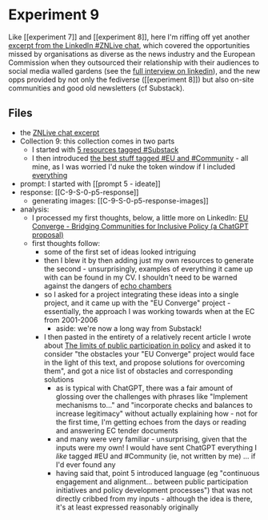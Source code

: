 # Experiment 9

Like [[experiment 7]] and [[experiment 8]], here I'm riffing off yet another [excerpt from the LinkedIn #ZNLive chat](https://www.linkedin.com/feed/update/urn:li:activity:7141374267895468032/), which covered the opportunities missed by organisations as diverse as the news industry and the European Commission when they outsourced their relationship with their audiences to social media walled gardens (see the [full interview on linkedin](https://www.linkedin.com/events/7138431781808107520/)), and the new opps provided by not only the fediverse ([[experiment 8]]) but also on-site communities and good old newsletters (cf Substack).

## Files

* the [ZNLive chat excerpt](https://www.linkedin.com/feed/update/urn:li:activity:7141374267895468032/) 
* Collection 9: this collection comes in two parts
	* I started with [5 resources tagged #Substack](https://myhub.ai/@mathewlowry/?tags=substack&types=like&types=do&types=think&timeframe=anytime&quality=all) 
	* I then introduced [the best stuff tagged #EU and #Community](https://myhub.ai/@mathewlowry/?quality=best&types=like&types=do&types=think&tags=community&tags=eu&timeframe=anytime) - all mine, as I was worried I'd nuke the token window if I included [everything](https://myhub.ai/@mathewlowry/?quality=all&types=like&types=do&types=think&tags=community&tags=eu&timeframe=anytime)
* prompt: I started with [[prompt 5 - ideate]]
* response: [[C-9-S-0-p5-response]]
	* generating images: [[C-9-S-0-p5-response-images]]
* analysis: 
	* I processed my first thoughts, below, a little more on LinkedIn: [EU Converge - Bridging Communities for Inclusive Policy (a ChatGPT proposal)](https://www.linkedin.com/pulse/eu-converge-bridging-communities-inclusive-policy-chatgpt-lowry-igfve/)
	* first thoughts follow:
		* some of the first set of ideas looked intriguing
		* then I blew it by then adding just my own resources to generate the second - unsurprisingly, examples of everything it came up with can be found in my CV. I shouldn't need to be warned against the dangers of [echo chambers](https://myhub.ai/@mathewlowry/?tags=echo+chamber&types=like&types=do&types=think&timeframe=anytime&quality=all)
		* so I asked for a project integrating these ideas into a single project, and it came up with the "EU Converge" project - essentially, the approach I was working towards when at the EC from 2001-2006
			* aside: we're now a long way from Substack!
		* I then pasted in the entirety of a relatively recent article I wrote about [The limits of public participation in policy](https://mathewlowry.medium.com/the-limits-of-public-participation-in-policy-da755e67d002) and asked it to consider "the obstacles your "EU Converge" project would face in the light of this text, and propose solutions for overcoming them", and got a nice list of obstacles and corresponding solutions
			* as is typical with ChatGPT, there was a fair amount of glossing over the challenges with phrases like "Implement mechanisms to..." and "incorporate checks and balances to increase legitimacy" without actually explaining how - not for the first time, I'm getting echoes from the days or reading and answering EC tender documents
			* and many were very familiar - unsurprising, given that the inputs were my own! I would have sent ChatGPT everything I *like* tagged #EU and #Community (ie, not written by me) ... if I'd ever found any
			* having said that, point 5 introduced language (eg "continuous engagement and alignment...  between public participation initiatives and policy development processes") that was not directly cribbed from my inputs - although the idea is there, it's at least expressed reasonably originally